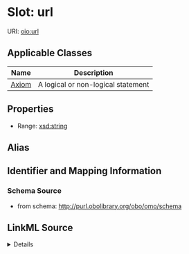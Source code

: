# Slot: url

URI: [oio:url](http://www.geneontology.org/formats/oboInOwl#url)



<!-- no inheritance hierarchy -->




## Applicable Classes

| Name | Description |
| --- | --- |
[Axiom](Axiom.md) | A logical or non-logical statement






## Properties

* Range: [xsd:string](http://www.w3.org/2001/XMLSchema#string)






## Alias




## Identifier and Mapping Information







### Schema Source


* from schema: http://purl.obolibrary.org/obo/omo/schema




## LinkML Source

<details>
```yaml
name: url
deprecated: deprecated oboInOwl property
from_schema: http://purl.obolibrary.org/obo/omo/schema
rank: 1000
slot_uri: oio:url
alias: url
domain_of:
- Axiom
range: string

```
</details>